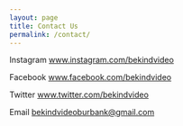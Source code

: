 ```yaml
---
layout: page
title: Contact Us
permalink: /contact/
---
```


Instagram www.instagram.com/bekindvideo

Facebook  www.facebook.com/bekindvideo

Twitter   www.twitter.com/bekindvideo

Email     bekindvideoburbank@gmail.com

